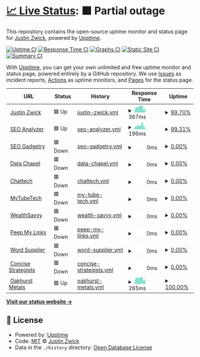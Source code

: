 # [📈 Live Status](https://uptime.justinzwick.com): <!--live status--> **🟧 Partial outage**

This repository contains the open-source uptime monitor and status page for [Justin Zwick](https://uptime.justinzwick.com), powered by [Upptime](https://github.com/upptime/upptime).

[![Uptime CI](https://github.com/justinzwick/uptimemonitor/workflows/Uptime%20CI/badge.svg)](https://github.com/justinzwick/uptimemonitor/actions?query=workflow%3A%22Uptime+CI%22)
[![Response Time CI](https://github.com/justinzwick/uptimemonitor/workflows/Response%20Time%20CI/badge.svg)](https://github.com/justinzwick/uptimemonitor/actions?query=workflow%3A%22Response+Time+CI%22)
[![Graphs CI](https://github.com/justinzwick/uptimemonitor/workflows/Graphs%20CI/badge.svg)](https://github.com/justinzwick/uptimemonitor/actions?query=workflow%3A%22Graphs+CI%22)
[![Static Site CI](https://github.com/justinzwick/uptimemonitor/workflows/Static%20Site%20CI/badge.svg)](https://github.com/justinzwick/uptimemonitor/actions?query=workflow%3A%22Static+Site+CI%22)
[![Summary CI](https://github.com/justinzwick/uptimemonitor/workflows/Summary%20CI/badge.svg)](https://github.com/justinzwick/uptimemonitor/actions?query=workflow%3A%22Summary+CI%22)

With [Upptime](https://upptime.js.org), you can get your own unlimited and free uptime monitor and status page, powered entirely by a GitHub repository. We use [Issues](https://github.com/justinzwick/uptimemonitor/issues) as incident reports, [Actions](https://github.com/justinzwick/uptimemonitor/actions) as uptime monitors, and [Pages](https://uptime.justinzwick.com) for the status page.

<!--start: status pages-->
<!-- This summary is generated by Upptime (https://github.com/upptime/upptime) -->
<!-- Do not edit this manually, your changes will be overwritten -->
<!-- prettier-ignore -->
| URL | Status | History | Response Time | Uptime |
| --- | ------ | ------- | ------------- | ------ |
| <img alt="" src="https://favicons.githubusercontent.com/justinzwick.com" height="13"> [Justin Zwick](https://justinzwick.com) | 🟩 Up | [justin-zwick.yml](https://github.com/justinzwick/uptimemonitor/commits/HEAD/history/justin-zwick.yml) | <details><summary><img alt="Response time graph" src="./graphs/justin-zwick/response-time-week.png" height="20"> 367ms</summary><br><a href="https://uptime.justinzwick.com/history/justin-zwick"><img alt="Response time 373" src="https://img.shields.io/endpoint?url=https%3A%2F%2Fraw.githubusercontent.com%2Fjustinzwick%2Fuptimemonitor%2FHEAD%2Fapi%2Fjustin-zwick%2Fresponse-time.json"></a><br><a href="https://uptime.justinzwick.com/history/justin-zwick"><img alt="24-hour response time 393" src="https://img.shields.io/endpoint?url=https%3A%2F%2Fraw.githubusercontent.com%2Fjustinzwick%2Fuptimemonitor%2FHEAD%2Fapi%2Fjustin-zwick%2Fresponse-time-day.json"></a><br><a href="https://uptime.justinzwick.com/history/justin-zwick"><img alt="7-day response time 367" src="https://img.shields.io/endpoint?url=https%3A%2F%2Fraw.githubusercontent.com%2Fjustinzwick%2Fuptimemonitor%2FHEAD%2Fapi%2Fjustin-zwick%2Fresponse-time-week.json"></a><br><a href="https://uptime.justinzwick.com/history/justin-zwick"><img alt="30-day response time 381" src="https://img.shields.io/endpoint?url=https%3A%2F%2Fraw.githubusercontent.com%2Fjustinzwick%2Fuptimemonitor%2FHEAD%2Fapi%2Fjustin-zwick%2Fresponse-time-month.json"></a><br><a href="https://uptime.justinzwick.com/history/justin-zwick"><img alt="1-year response time 373" src="https://img.shields.io/endpoint?url=https%3A%2F%2Fraw.githubusercontent.com%2Fjustinzwick%2Fuptimemonitor%2FHEAD%2Fapi%2Fjustin-zwick%2Fresponse-time-year.json"></a></details> | <details><summary><a href="https://uptime.justinzwick.com/history/justin-zwick">99.70%</a></summary><a href="https://uptime.justinzwick.com/history/justin-zwick"><img alt="All-time uptime 51.07%" src="https://img.shields.io/endpoint?url=https%3A%2F%2Fraw.githubusercontent.com%2Fjustinzwick%2Fuptimemonitor%2FHEAD%2Fapi%2Fjustin-zwick%2Fuptime.json"></a><br><a href="https://uptime.justinzwick.com/history/justin-zwick"><img alt="24-hour uptime 97.88%" src="https://img.shields.io/endpoint?url=https%3A%2F%2Fraw.githubusercontent.com%2Fjustinzwick%2Fuptimemonitor%2FHEAD%2Fapi%2Fjustin-zwick%2Fuptime-day.json"></a><br><a href="https://uptime.justinzwick.com/history/justin-zwick"><img alt="7-day uptime 99.70%" src="https://img.shields.io/endpoint?url=https%3A%2F%2Fraw.githubusercontent.com%2Fjustinzwick%2Fuptimemonitor%2FHEAD%2Fapi%2Fjustin-zwick%2Fuptime-week.json"></a><br><a href="https://uptime.justinzwick.com/history/justin-zwick"><img alt="30-day uptime 99.93%" src="https://img.shields.io/endpoint?url=https%3A%2F%2Fraw.githubusercontent.com%2Fjustinzwick%2Fuptimemonitor%2FHEAD%2Fapi%2Fjustin-zwick%2Fuptime-month.json"></a><br><a href="https://uptime.justinzwick.com/history/justin-zwick"><img alt="1-year uptime 51.07%" src="https://img.shields.io/endpoint?url=https%3A%2F%2Fraw.githubusercontent.com%2Fjustinzwick%2Fuptimemonitor%2FHEAD%2Fapi%2Fjustin-zwick%2Fuptime-year.json"></a></details>
| <img alt="" src="https://seoanalyzer.io/theme/default/img/favicon.png" height="13"> [SEO Analyzer](https://seoanalyzer.io) | 🟩 Up | [seo-analyzer.yml](https://github.com/justinzwick/uptimemonitor/commits/HEAD/history/seo-analyzer.yml) | <details><summary><img alt="Response time graph" src="./graphs/seo-analyzer/response-time-week.png" height="20"> 196ms</summary><br><a href="https://uptime.justinzwick.com/history/seo-analyzer"><img alt="Response time 391" src="https://img.shields.io/endpoint?url=https%3A%2F%2Fraw.githubusercontent.com%2Fjustinzwick%2Fuptimemonitor%2FHEAD%2Fapi%2Fseo-analyzer%2Fresponse-time.json"></a><br><a href="https://uptime.justinzwick.com/history/seo-analyzer"><img alt="24-hour response time 168" src="https://img.shields.io/endpoint?url=https%3A%2F%2Fraw.githubusercontent.com%2Fjustinzwick%2Fuptimemonitor%2FHEAD%2Fapi%2Fseo-analyzer%2Fresponse-time-day.json"></a><br><a href="https://uptime.justinzwick.com/history/seo-analyzer"><img alt="7-day response time 196" src="https://img.shields.io/endpoint?url=https%3A%2F%2Fraw.githubusercontent.com%2Fjustinzwick%2Fuptimemonitor%2FHEAD%2Fapi%2Fseo-analyzer%2Fresponse-time-week.json"></a><br><a href="https://uptime.justinzwick.com/history/seo-analyzer"><img alt="30-day response time 200" src="https://img.shields.io/endpoint?url=https%3A%2F%2Fraw.githubusercontent.com%2Fjustinzwick%2Fuptimemonitor%2FHEAD%2Fapi%2Fseo-analyzer%2Fresponse-time-month.json"></a><br><a href="https://uptime.justinzwick.com/history/seo-analyzer"><img alt="1-year response time 391" src="https://img.shields.io/endpoint?url=https%3A%2F%2Fraw.githubusercontent.com%2Fjustinzwick%2Fuptimemonitor%2FHEAD%2Fapi%2Fseo-analyzer%2Fresponse-time-year.json"></a></details> | <details><summary><a href="https://uptime.justinzwick.com/history/seo-analyzer">99.31%</a></summary><a href="https://uptime.justinzwick.com/history/seo-analyzer"><img alt="All-time uptime 76.73%" src="https://img.shields.io/endpoint?url=https%3A%2F%2Fraw.githubusercontent.com%2Fjustinzwick%2Fuptimemonitor%2FHEAD%2Fapi%2Fseo-analyzer%2Fuptime.json"></a><br><a href="https://uptime.justinzwick.com/history/seo-analyzer"><img alt="24-hour uptime 100.00%" src="https://img.shields.io/endpoint?url=https%3A%2F%2Fraw.githubusercontent.com%2Fjustinzwick%2Fuptimemonitor%2FHEAD%2Fapi%2Fseo-analyzer%2Fuptime-day.json"></a><br><a href="https://uptime.justinzwick.com/history/seo-analyzer"><img alt="7-day uptime 99.31%" src="https://img.shields.io/endpoint?url=https%3A%2F%2Fraw.githubusercontent.com%2Fjustinzwick%2Fuptimemonitor%2FHEAD%2Fapi%2Fseo-analyzer%2Fuptime-week.json"></a><br><a href="https://uptime.justinzwick.com/history/seo-analyzer"><img alt="30-day uptime 99.84%" src="https://img.shields.io/endpoint?url=https%3A%2F%2Fraw.githubusercontent.com%2Fjustinzwick%2Fuptimemonitor%2FHEAD%2Fapi%2Fseo-analyzer%2Fuptime-month.json"></a><br><a href="https://uptime.justinzwick.com/history/seo-analyzer"><img alt="1-year uptime 76.73%" src="https://img.shields.io/endpoint?url=https%3A%2F%2Fraw.githubusercontent.com%2Fjustinzwick%2Fuptimemonitor%2FHEAD%2Fapi%2Fseo-analyzer%2Fuptime-year.json"></a></details>
| <img alt="" src="https://seogadgetry.com/uploads/favicon.ico" height="13"> [SEO Gadgetry](https://seogadgetry.com) | 🟥 Down | [seo-gadgetry.yml](https://github.com/justinzwick/uptimemonitor/commits/HEAD/history/seo-gadgetry.yml) | <details><summary><img alt="Response time graph" src="./graphs/seo-gadgetry/response-time-week.png" height="20"> 0ms</summary><br><a href="https://uptime.justinzwick.com/history/seo-gadgetry"><img alt="Response time 544" src="https://img.shields.io/endpoint?url=https%3A%2F%2Fraw.githubusercontent.com%2Fjustinzwick%2Fuptimemonitor%2FHEAD%2Fapi%2Fseo-gadgetry%2Fresponse-time.json"></a><br><a href="https://uptime.justinzwick.com/history/seo-gadgetry"><img alt="24-hour response time 0" src="https://img.shields.io/endpoint?url=https%3A%2F%2Fraw.githubusercontent.com%2Fjustinzwick%2Fuptimemonitor%2FHEAD%2Fapi%2Fseo-gadgetry%2Fresponse-time-day.json"></a><br><a href="https://uptime.justinzwick.com/history/seo-gadgetry"><img alt="7-day response time 0" src="https://img.shields.io/endpoint?url=https%3A%2F%2Fraw.githubusercontent.com%2Fjustinzwick%2Fuptimemonitor%2FHEAD%2Fapi%2Fseo-gadgetry%2Fresponse-time-week.json"></a><br><a href="https://uptime.justinzwick.com/history/seo-gadgetry"><img alt="30-day response time 169" src="https://img.shields.io/endpoint?url=https%3A%2F%2Fraw.githubusercontent.com%2Fjustinzwick%2Fuptimemonitor%2FHEAD%2Fapi%2Fseo-gadgetry%2Fresponse-time-month.json"></a><br><a href="https://uptime.justinzwick.com/history/seo-gadgetry"><img alt="1-year response time 544" src="https://img.shields.io/endpoint?url=https%3A%2F%2Fraw.githubusercontent.com%2Fjustinzwick%2Fuptimemonitor%2FHEAD%2Fapi%2Fseo-gadgetry%2Fresponse-time-year.json"></a></details> | <details><summary><a href="https://uptime.justinzwick.com/history/seo-gadgetry">0.00%</a></summary><a href="https://uptime.justinzwick.com/history/seo-gadgetry"><img alt="All-time uptime 53.48%" src="https://img.shields.io/endpoint?url=https%3A%2F%2Fraw.githubusercontent.com%2Fjustinzwick%2Fuptimemonitor%2FHEAD%2Fapi%2Fseo-gadgetry%2Fuptime.json"></a><br><a href="https://uptime.justinzwick.com/history/seo-gadgetry"><img alt="24-hour uptime 0.00%" src="https://img.shields.io/endpoint?url=https%3A%2F%2Fraw.githubusercontent.com%2Fjustinzwick%2Fuptimemonitor%2FHEAD%2Fapi%2Fseo-gadgetry%2Fuptime-day.json"></a><br><a href="https://uptime.justinzwick.com/history/seo-gadgetry"><img alt="7-day uptime 0.00%" src="https://img.shields.io/endpoint?url=https%3A%2F%2Fraw.githubusercontent.com%2Fjustinzwick%2Fuptimemonitor%2FHEAD%2Fapi%2Fseo-gadgetry%2Fuptime-week.json"></a><br><a href="https://uptime.justinzwick.com/history/seo-gadgetry"><img alt="30-day uptime 0.00%" src="https://img.shields.io/endpoint?url=https%3A%2F%2Fraw.githubusercontent.com%2Fjustinzwick%2Fuptimemonitor%2FHEAD%2Fapi%2Fseo-gadgetry%2Fuptime-month.json"></a><br><a href="https://uptime.justinzwick.com/history/seo-gadgetry"><img alt="1-year uptime 53.48%" src="https://img.shields.io/endpoint?url=https%3A%2F%2Fraw.githubusercontent.com%2Fjustinzwick%2Fuptimemonitor%2FHEAD%2Fapi%2Fseo-gadgetry%2Fuptime-year.json"></a></details>
| <img alt="" src="https://favicons.githubusercontent.com/datachapel.com" height="13"> [Data Chapel](https://datachapel.com) | 🟥 Down | [data-chapel.yml](https://github.com/justinzwick/uptimemonitor/commits/HEAD/history/data-chapel.yml) | <details><summary><img alt="Response time graph" src="./graphs/data-chapel/response-time-week.png" height="20"> 0ms</summary><br><a href="https://uptime.justinzwick.com/history/data-chapel"><img alt="Response time 896" src="https://img.shields.io/endpoint?url=https%3A%2F%2Fraw.githubusercontent.com%2Fjustinzwick%2Fuptimemonitor%2FHEAD%2Fapi%2Fdata-chapel%2Fresponse-time.json"></a><br><a href="https://uptime.justinzwick.com/history/data-chapel"><img alt="24-hour response time 0" src="https://img.shields.io/endpoint?url=https%3A%2F%2Fraw.githubusercontent.com%2Fjustinzwick%2Fuptimemonitor%2FHEAD%2Fapi%2Fdata-chapel%2Fresponse-time-day.json"></a><br><a href="https://uptime.justinzwick.com/history/data-chapel"><img alt="7-day response time 0" src="https://img.shields.io/endpoint?url=https%3A%2F%2Fraw.githubusercontent.com%2Fjustinzwick%2Fuptimemonitor%2FHEAD%2Fapi%2Fdata-chapel%2Fresponse-time-week.json"></a><br><a href="https://uptime.justinzwick.com/history/data-chapel"><img alt="30-day response time 0" src="https://img.shields.io/endpoint?url=https%3A%2F%2Fraw.githubusercontent.com%2Fjustinzwick%2Fuptimemonitor%2FHEAD%2Fapi%2Fdata-chapel%2Fresponse-time-month.json"></a><br><a href="https://uptime.justinzwick.com/history/data-chapel"><img alt="1-year response time 896" src="https://img.shields.io/endpoint?url=https%3A%2F%2Fraw.githubusercontent.com%2Fjustinzwick%2Fuptimemonitor%2FHEAD%2Fapi%2Fdata-chapel%2Fresponse-time-year.json"></a></details> | <details><summary><a href="https://uptime.justinzwick.com/history/data-chapel">0.00%</a></summary><a href="https://uptime.justinzwick.com/history/data-chapel"><img alt="All-time uptime 68.95%" src="https://img.shields.io/endpoint?url=https%3A%2F%2Fraw.githubusercontent.com%2Fjustinzwick%2Fuptimemonitor%2FHEAD%2Fapi%2Fdata-chapel%2Fuptime.json"></a><br><a href="https://uptime.justinzwick.com/history/data-chapel"><img alt="24-hour uptime 0.00%" src="https://img.shields.io/endpoint?url=https%3A%2F%2Fraw.githubusercontent.com%2Fjustinzwick%2Fuptimemonitor%2FHEAD%2Fapi%2Fdata-chapel%2Fuptime-day.json"></a><br><a href="https://uptime.justinzwick.com/history/data-chapel"><img alt="7-day uptime 0.00%" src="https://img.shields.io/endpoint?url=https%3A%2F%2Fraw.githubusercontent.com%2Fjustinzwick%2Fuptimemonitor%2FHEAD%2Fapi%2Fdata-chapel%2Fuptime-week.json"></a><br><a href="https://uptime.justinzwick.com/history/data-chapel"><img alt="30-day uptime 0.00%" src="https://img.shields.io/endpoint?url=https%3A%2F%2Fraw.githubusercontent.com%2Fjustinzwick%2Fuptimemonitor%2FHEAD%2Fapi%2Fdata-chapel%2Fuptime-month.json"></a><br><a href="https://uptime.justinzwick.com/history/data-chapel"><img alt="1-year uptime 68.95%" src="https://img.shields.io/endpoint?url=https%3A%2F%2Fraw.githubusercontent.com%2Fjustinzwick%2Fuptimemonitor%2FHEAD%2Fapi%2Fdata-chapel%2Fuptime-year.json"></a></details>
| <img alt="" src="https://favicons.githubusercontent.com/chattech.co" height="13"> [Chattech](https://chattech.co) | 🟥 Down | [chattech.yml](https://github.com/justinzwick/uptimemonitor/commits/HEAD/history/chattech.yml) | <details><summary><img alt="Response time graph" src="./graphs/chattech/response-time-week.png" height="20"> 0ms</summary><br><a href="https://uptime.justinzwick.com/history/chattech"><img alt="Response time 673" src="https://img.shields.io/endpoint?url=https%3A%2F%2Fraw.githubusercontent.com%2Fjustinzwick%2Fuptimemonitor%2FHEAD%2Fapi%2Fchattech%2Fresponse-time.json"></a><br><a href="https://uptime.justinzwick.com/history/chattech"><img alt="24-hour response time 0" src="https://img.shields.io/endpoint?url=https%3A%2F%2Fraw.githubusercontent.com%2Fjustinzwick%2Fuptimemonitor%2FHEAD%2Fapi%2Fchattech%2Fresponse-time-day.json"></a><br><a href="https://uptime.justinzwick.com/history/chattech"><img alt="7-day response time 0" src="https://img.shields.io/endpoint?url=https%3A%2F%2Fraw.githubusercontent.com%2Fjustinzwick%2Fuptimemonitor%2FHEAD%2Fapi%2Fchattech%2Fresponse-time-week.json"></a><br><a href="https://uptime.justinzwick.com/history/chattech"><img alt="30-day response time 0" src="https://img.shields.io/endpoint?url=https%3A%2F%2Fraw.githubusercontent.com%2Fjustinzwick%2Fuptimemonitor%2FHEAD%2Fapi%2Fchattech%2Fresponse-time-month.json"></a><br><a href="https://uptime.justinzwick.com/history/chattech"><img alt="1-year response time 673" src="https://img.shields.io/endpoint?url=https%3A%2F%2Fraw.githubusercontent.com%2Fjustinzwick%2Fuptimemonitor%2FHEAD%2Fapi%2Fchattech%2Fresponse-time-year.json"></a></details> | <details><summary><a href="https://uptime.justinzwick.com/history/chattech">0.00%</a></summary><a href="https://uptime.justinzwick.com/history/chattech"><img alt="All-time uptime 68.93%" src="https://img.shields.io/endpoint?url=https%3A%2F%2Fraw.githubusercontent.com%2Fjustinzwick%2Fuptimemonitor%2FHEAD%2Fapi%2Fchattech%2Fuptime.json"></a><br><a href="https://uptime.justinzwick.com/history/chattech"><img alt="24-hour uptime 0.00%" src="https://img.shields.io/endpoint?url=https%3A%2F%2Fraw.githubusercontent.com%2Fjustinzwick%2Fuptimemonitor%2FHEAD%2Fapi%2Fchattech%2Fuptime-day.json"></a><br><a href="https://uptime.justinzwick.com/history/chattech"><img alt="7-day uptime 0.00%" src="https://img.shields.io/endpoint?url=https%3A%2F%2Fraw.githubusercontent.com%2Fjustinzwick%2Fuptimemonitor%2FHEAD%2Fapi%2Fchattech%2Fuptime-week.json"></a><br><a href="https://uptime.justinzwick.com/history/chattech"><img alt="30-day uptime 0.00%" src="https://img.shields.io/endpoint?url=https%3A%2F%2Fraw.githubusercontent.com%2Fjustinzwick%2Fuptimemonitor%2FHEAD%2Fapi%2Fchattech%2Fuptime-month.json"></a><br><a href="https://uptime.justinzwick.com/history/chattech"><img alt="1-year uptime 68.93%" src="https://img.shields.io/endpoint?url=https%3A%2F%2Fraw.githubusercontent.com%2Fjustinzwick%2Fuptimemonitor%2FHEAD%2Fapi%2Fchattech%2Fuptime-year.json"></a></details>
| <img alt="" src="https://favicons.githubusercontent.com/mytubetech.com" height="13"> [MyTubeTech](https://mytubetech.com) | 🟥 Down | [my-tube-tech.yml](https://github.com/justinzwick/uptimemonitor/commits/HEAD/history/my-tube-tech.yml) | <details><summary><img alt="Response time graph" src="./graphs/my-tube-tech/response-time-week.png" height="20"> 0ms</summary><br><a href="https://uptime.justinzwick.com/history/my-tube-tech"><img alt="Response time 778" src="https://img.shields.io/endpoint?url=https%3A%2F%2Fraw.githubusercontent.com%2Fjustinzwick%2Fuptimemonitor%2FHEAD%2Fapi%2Fmy-tube-tech%2Fresponse-time.json"></a><br><a href="https://uptime.justinzwick.com/history/my-tube-tech"><img alt="24-hour response time 0" src="https://img.shields.io/endpoint?url=https%3A%2F%2Fraw.githubusercontent.com%2Fjustinzwick%2Fuptimemonitor%2FHEAD%2Fapi%2Fmy-tube-tech%2Fresponse-time-day.json"></a><br><a href="https://uptime.justinzwick.com/history/my-tube-tech"><img alt="7-day response time 0" src="https://img.shields.io/endpoint?url=https%3A%2F%2Fraw.githubusercontent.com%2Fjustinzwick%2Fuptimemonitor%2FHEAD%2Fapi%2Fmy-tube-tech%2Fresponse-time-week.json"></a><br><a href="https://uptime.justinzwick.com/history/my-tube-tech"><img alt="30-day response time 0" src="https://img.shields.io/endpoint?url=https%3A%2F%2Fraw.githubusercontent.com%2Fjustinzwick%2Fuptimemonitor%2FHEAD%2Fapi%2Fmy-tube-tech%2Fresponse-time-month.json"></a><br><a href="https://uptime.justinzwick.com/history/my-tube-tech"><img alt="1-year response time 778" src="https://img.shields.io/endpoint?url=https%3A%2F%2Fraw.githubusercontent.com%2Fjustinzwick%2Fuptimemonitor%2FHEAD%2Fapi%2Fmy-tube-tech%2Fresponse-time-year.json"></a></details> | <details><summary><a href="https://uptime.justinzwick.com/history/my-tube-tech">0.00%</a></summary><a href="https://uptime.justinzwick.com/history/my-tube-tech"><img alt="All-time uptime 68.97%" src="https://img.shields.io/endpoint?url=https%3A%2F%2Fraw.githubusercontent.com%2Fjustinzwick%2Fuptimemonitor%2FHEAD%2Fapi%2Fmy-tube-tech%2Fuptime.json"></a><br><a href="https://uptime.justinzwick.com/history/my-tube-tech"><img alt="24-hour uptime 0.00%" src="https://img.shields.io/endpoint?url=https%3A%2F%2Fraw.githubusercontent.com%2Fjustinzwick%2Fuptimemonitor%2FHEAD%2Fapi%2Fmy-tube-tech%2Fuptime-day.json"></a><br><a href="https://uptime.justinzwick.com/history/my-tube-tech"><img alt="7-day uptime 0.00%" src="https://img.shields.io/endpoint?url=https%3A%2F%2Fraw.githubusercontent.com%2Fjustinzwick%2Fuptimemonitor%2FHEAD%2Fapi%2Fmy-tube-tech%2Fuptime-week.json"></a><br><a href="https://uptime.justinzwick.com/history/my-tube-tech"><img alt="30-day uptime 0.00%" src="https://img.shields.io/endpoint?url=https%3A%2F%2Fraw.githubusercontent.com%2Fjustinzwick%2Fuptimemonitor%2FHEAD%2Fapi%2Fmy-tube-tech%2Fuptime-month.json"></a><br><a href="https://uptime.justinzwick.com/history/my-tube-tech"><img alt="1-year uptime 68.97%" src="https://img.shields.io/endpoint?url=https%3A%2F%2Fraw.githubusercontent.com%2Fjustinzwick%2Fuptimemonitor%2FHEAD%2Fapi%2Fmy-tube-tech%2Fuptime-year.json"></a></details>
| <img alt="" src="https://favicons.githubusercontent.com/wealthsavvy.net" height="13"> [WealthSavvy](https://wealthsavvy.net) | 🟥 Down | [wealth-savvy.yml](https://github.com/justinzwick/uptimemonitor/commits/HEAD/history/wealth-savvy.yml) | <details><summary><img alt="Response time graph" src="./graphs/wealth-savvy/response-time-week.png" height="20"> 0ms</summary><br><a href="https://uptime.justinzwick.com/history/wealth-savvy"><img alt="Response time 607" src="https://img.shields.io/endpoint?url=https%3A%2F%2Fraw.githubusercontent.com%2Fjustinzwick%2Fuptimemonitor%2FHEAD%2Fapi%2Fwealth-savvy%2Fresponse-time.json"></a><br><a href="https://uptime.justinzwick.com/history/wealth-savvy"><img alt="24-hour response time 0" src="https://img.shields.io/endpoint?url=https%3A%2F%2Fraw.githubusercontent.com%2Fjustinzwick%2Fuptimemonitor%2FHEAD%2Fapi%2Fwealth-savvy%2Fresponse-time-day.json"></a><br><a href="https://uptime.justinzwick.com/history/wealth-savvy"><img alt="7-day response time 0" src="https://img.shields.io/endpoint?url=https%3A%2F%2Fraw.githubusercontent.com%2Fjustinzwick%2Fuptimemonitor%2FHEAD%2Fapi%2Fwealth-savvy%2Fresponse-time-week.json"></a><br><a href="https://uptime.justinzwick.com/history/wealth-savvy"><img alt="30-day response time 0" src="https://img.shields.io/endpoint?url=https%3A%2F%2Fraw.githubusercontent.com%2Fjustinzwick%2Fuptimemonitor%2FHEAD%2Fapi%2Fwealth-savvy%2Fresponse-time-month.json"></a><br><a href="https://uptime.justinzwick.com/history/wealth-savvy"><img alt="1-year response time 607" src="https://img.shields.io/endpoint?url=https%3A%2F%2Fraw.githubusercontent.com%2Fjustinzwick%2Fuptimemonitor%2FHEAD%2Fapi%2Fwealth-savvy%2Fresponse-time-year.json"></a></details> | <details><summary><a href="https://uptime.justinzwick.com/history/wealth-savvy">0.00%</a></summary><a href="https://uptime.justinzwick.com/history/wealth-savvy"><img alt="All-time uptime 68.96%" src="https://img.shields.io/endpoint?url=https%3A%2F%2Fraw.githubusercontent.com%2Fjustinzwick%2Fuptimemonitor%2FHEAD%2Fapi%2Fwealth-savvy%2Fuptime.json"></a><br><a href="https://uptime.justinzwick.com/history/wealth-savvy"><img alt="24-hour uptime 0.00%" src="https://img.shields.io/endpoint?url=https%3A%2F%2Fraw.githubusercontent.com%2Fjustinzwick%2Fuptimemonitor%2FHEAD%2Fapi%2Fwealth-savvy%2Fuptime-day.json"></a><br><a href="https://uptime.justinzwick.com/history/wealth-savvy"><img alt="7-day uptime 0.00%" src="https://img.shields.io/endpoint?url=https%3A%2F%2Fraw.githubusercontent.com%2Fjustinzwick%2Fuptimemonitor%2FHEAD%2Fapi%2Fwealth-savvy%2Fuptime-week.json"></a><br><a href="https://uptime.justinzwick.com/history/wealth-savvy"><img alt="30-day uptime 0.00%" src="https://img.shields.io/endpoint?url=https%3A%2F%2Fraw.githubusercontent.com%2Fjustinzwick%2Fuptimemonitor%2FHEAD%2Fapi%2Fwealth-savvy%2Fuptime-month.json"></a><br><a href="https://uptime.justinzwick.com/history/wealth-savvy"><img alt="1-year uptime 68.96%" src="https://img.shields.io/endpoint?url=https%3A%2F%2Fraw.githubusercontent.com%2Fjustinzwick%2Fuptimemonitor%2FHEAD%2Fapi%2Fwealth-savvy%2Fuptime-year.json"></a></details>
| <img alt="" src="https://favicons.githubusercontent.com/peepmylinks.com" height="13"> [Peep My Links](https://peepmylinks.com) | 🟥 Down | [peep-my-links.yml](https://github.com/justinzwick/uptimemonitor/commits/HEAD/history/peep-my-links.yml) | <details><summary><img alt="Response time graph" src="./graphs/peep-my-links/response-time-week.png" height="20"> 0ms</summary><br><a href="https://uptime.justinzwick.com/history/peep-my-links"><img alt="Response time 384" src="https://img.shields.io/endpoint?url=https%3A%2F%2Fraw.githubusercontent.com%2Fjustinzwick%2Fuptimemonitor%2FHEAD%2Fapi%2Fpeep-my-links%2Fresponse-time.json"></a><br><a href="https://uptime.justinzwick.com/history/peep-my-links"><img alt="24-hour response time 0" src="https://img.shields.io/endpoint?url=https%3A%2F%2Fraw.githubusercontent.com%2Fjustinzwick%2Fuptimemonitor%2FHEAD%2Fapi%2Fpeep-my-links%2Fresponse-time-day.json"></a><br><a href="https://uptime.justinzwick.com/history/peep-my-links"><img alt="7-day response time 0" src="https://img.shields.io/endpoint?url=https%3A%2F%2Fraw.githubusercontent.com%2Fjustinzwick%2Fuptimemonitor%2FHEAD%2Fapi%2Fpeep-my-links%2Fresponse-time-week.json"></a><br><a href="https://uptime.justinzwick.com/history/peep-my-links"><img alt="30-day response time 0" src="https://img.shields.io/endpoint?url=https%3A%2F%2Fraw.githubusercontent.com%2Fjustinzwick%2Fuptimemonitor%2FHEAD%2Fapi%2Fpeep-my-links%2Fresponse-time-month.json"></a><br><a href="https://uptime.justinzwick.com/history/peep-my-links"><img alt="1-year response time 384" src="https://img.shields.io/endpoint?url=https%3A%2F%2Fraw.githubusercontent.com%2Fjustinzwick%2Fuptimemonitor%2FHEAD%2Fapi%2Fpeep-my-links%2Fresponse-time-year.json"></a></details> | <details><summary><a href="https://uptime.justinzwick.com/history/peep-my-links">0.00%</a></summary><a href="https://uptime.justinzwick.com/history/peep-my-links"><img alt="All-time uptime 53.39%" src="https://img.shields.io/endpoint?url=https%3A%2F%2Fraw.githubusercontent.com%2Fjustinzwick%2Fuptimemonitor%2FHEAD%2Fapi%2Fpeep-my-links%2Fuptime.json"></a><br><a href="https://uptime.justinzwick.com/history/peep-my-links"><img alt="24-hour uptime 0.00%" src="https://img.shields.io/endpoint?url=https%3A%2F%2Fraw.githubusercontent.com%2Fjustinzwick%2Fuptimemonitor%2FHEAD%2Fapi%2Fpeep-my-links%2Fuptime-day.json"></a><br><a href="https://uptime.justinzwick.com/history/peep-my-links"><img alt="7-day uptime 0.00%" src="https://img.shields.io/endpoint?url=https%3A%2F%2Fraw.githubusercontent.com%2Fjustinzwick%2Fuptimemonitor%2FHEAD%2Fapi%2Fpeep-my-links%2Fuptime-week.json"></a><br><a href="https://uptime.justinzwick.com/history/peep-my-links"><img alt="30-day uptime 0.00%" src="https://img.shields.io/endpoint?url=https%3A%2F%2Fraw.githubusercontent.com%2Fjustinzwick%2Fuptimemonitor%2FHEAD%2Fapi%2Fpeep-my-links%2Fuptime-month.json"></a><br><a href="https://uptime.justinzwick.com/history/peep-my-links"><img alt="1-year uptime 53.39%" src="https://img.shields.io/endpoint?url=https%3A%2F%2Fraw.githubusercontent.com%2Fjustinzwick%2Fuptimemonitor%2FHEAD%2Fapi%2Fpeep-my-links%2Fuptime-year.json"></a></details>
| <img alt="" src="https://favicons.githubusercontent.com/wordsupplier.com" height="13"> [Word Supplier](https://wordsupplier.com) | 🟥 Down | [word-supplier.yml](https://github.com/justinzwick/uptimemonitor/commits/HEAD/history/word-supplier.yml) | <details><summary><img alt="Response time graph" src="./graphs/word-supplier/response-time-week.png" height="20"> 0ms</summary><br><a href="https://uptime.justinzwick.com/history/word-supplier"><img alt="Response time 341" src="https://img.shields.io/endpoint?url=https%3A%2F%2Fraw.githubusercontent.com%2Fjustinzwick%2Fuptimemonitor%2FHEAD%2Fapi%2Fword-supplier%2Fresponse-time.json"></a><br><a href="https://uptime.justinzwick.com/history/word-supplier"><img alt="24-hour response time 0" src="https://img.shields.io/endpoint?url=https%3A%2F%2Fraw.githubusercontent.com%2Fjustinzwick%2Fuptimemonitor%2FHEAD%2Fapi%2Fword-supplier%2Fresponse-time-day.json"></a><br><a href="https://uptime.justinzwick.com/history/word-supplier"><img alt="7-day response time 0" src="https://img.shields.io/endpoint?url=https%3A%2F%2Fraw.githubusercontent.com%2Fjustinzwick%2Fuptimemonitor%2FHEAD%2Fapi%2Fword-supplier%2Fresponse-time-week.json"></a><br><a href="https://uptime.justinzwick.com/history/word-supplier"><img alt="30-day response time 0" src="https://img.shields.io/endpoint?url=https%3A%2F%2Fraw.githubusercontent.com%2Fjustinzwick%2Fuptimemonitor%2FHEAD%2Fapi%2Fword-supplier%2Fresponse-time-month.json"></a><br><a href="https://uptime.justinzwick.com/history/word-supplier"><img alt="1-year response time 341" src="https://img.shields.io/endpoint?url=https%3A%2F%2Fraw.githubusercontent.com%2Fjustinzwick%2Fuptimemonitor%2FHEAD%2Fapi%2Fword-supplier%2Fresponse-time-year.json"></a></details> | <details><summary><a href="https://uptime.justinzwick.com/history/word-supplier">0.00%</a></summary><a href="https://uptime.justinzwick.com/history/word-supplier"><img alt="All-time uptime 53.43%" src="https://img.shields.io/endpoint?url=https%3A%2F%2Fraw.githubusercontent.com%2Fjustinzwick%2Fuptimemonitor%2FHEAD%2Fapi%2Fword-supplier%2Fuptime.json"></a><br><a href="https://uptime.justinzwick.com/history/word-supplier"><img alt="24-hour uptime 0.00%" src="https://img.shields.io/endpoint?url=https%3A%2F%2Fraw.githubusercontent.com%2Fjustinzwick%2Fuptimemonitor%2FHEAD%2Fapi%2Fword-supplier%2Fuptime-day.json"></a><br><a href="https://uptime.justinzwick.com/history/word-supplier"><img alt="7-day uptime 0.00%" src="https://img.shields.io/endpoint?url=https%3A%2F%2Fraw.githubusercontent.com%2Fjustinzwick%2Fuptimemonitor%2FHEAD%2Fapi%2Fword-supplier%2Fuptime-week.json"></a><br><a href="https://uptime.justinzwick.com/history/word-supplier"><img alt="30-day uptime 0.00%" src="https://img.shields.io/endpoint?url=https%3A%2F%2Fraw.githubusercontent.com%2Fjustinzwick%2Fuptimemonitor%2FHEAD%2Fapi%2Fword-supplier%2Fuptime-month.json"></a><br><a href="https://uptime.justinzwick.com/history/word-supplier"><img alt="1-year uptime 53.43%" src="https://img.shields.io/endpoint?url=https%3A%2F%2Fraw.githubusercontent.com%2Fjustinzwick%2Fuptimemonitor%2FHEAD%2Fapi%2Fword-supplier%2Fuptime-year.json"></a></details>
| <img alt="" src="https://favicons.githubusercontent.com/concisestrategists.com" height="13"> [Concise Strategists](https://concisestrategists.com) | 🟥 Down | [concise-strategists.yml](https://github.com/justinzwick/uptimemonitor/commits/HEAD/history/concise-strategists.yml) | <details><summary><img alt="Response time graph" src="./graphs/concise-strategists/response-time-week.png" height="20"> 0ms</summary><br><a href="https://uptime.justinzwick.com/history/concise-strategists"><img alt="Response time 195" src="https://img.shields.io/endpoint?url=https%3A%2F%2Fraw.githubusercontent.com%2Fjustinzwick%2Fuptimemonitor%2FHEAD%2Fapi%2Fconcise-strategists%2Fresponse-time.json"></a><br><a href="https://uptime.justinzwick.com/history/concise-strategists"><img alt="24-hour response time 0" src="https://img.shields.io/endpoint?url=https%3A%2F%2Fraw.githubusercontent.com%2Fjustinzwick%2Fuptimemonitor%2FHEAD%2Fapi%2Fconcise-strategists%2Fresponse-time-day.json"></a><br><a href="https://uptime.justinzwick.com/history/concise-strategists"><img alt="7-day response time 0" src="https://img.shields.io/endpoint?url=https%3A%2F%2Fraw.githubusercontent.com%2Fjustinzwick%2Fuptimemonitor%2FHEAD%2Fapi%2Fconcise-strategists%2Fresponse-time-week.json"></a><br><a href="https://uptime.justinzwick.com/history/concise-strategists"><img alt="30-day response time 0" src="https://img.shields.io/endpoint?url=https%3A%2F%2Fraw.githubusercontent.com%2Fjustinzwick%2Fuptimemonitor%2FHEAD%2Fapi%2Fconcise-strategists%2Fresponse-time-month.json"></a><br><a href="https://uptime.justinzwick.com/history/concise-strategists"><img alt="1-year response time 195" src="https://img.shields.io/endpoint?url=https%3A%2F%2Fraw.githubusercontent.com%2Fjustinzwick%2Fuptimemonitor%2FHEAD%2Fapi%2Fconcise-strategists%2Fresponse-time-year.json"></a></details> | <details><summary><a href="https://uptime.justinzwick.com/history/concise-strategists">0.00%</a></summary><a href="https://uptime.justinzwick.com/history/concise-strategists"><img alt="All-time uptime 53.43%" src="https://img.shields.io/endpoint?url=https%3A%2F%2Fraw.githubusercontent.com%2Fjustinzwick%2Fuptimemonitor%2FHEAD%2Fapi%2Fconcise-strategists%2Fuptime.json"></a><br><a href="https://uptime.justinzwick.com/history/concise-strategists"><img alt="24-hour uptime 0.00%" src="https://img.shields.io/endpoint?url=https%3A%2F%2Fraw.githubusercontent.com%2Fjustinzwick%2Fuptimemonitor%2FHEAD%2Fapi%2Fconcise-strategists%2Fuptime-day.json"></a><br><a href="https://uptime.justinzwick.com/history/concise-strategists"><img alt="7-day uptime 0.00%" src="https://img.shields.io/endpoint?url=https%3A%2F%2Fraw.githubusercontent.com%2Fjustinzwick%2Fuptimemonitor%2FHEAD%2Fapi%2Fconcise-strategists%2Fuptime-week.json"></a><br><a href="https://uptime.justinzwick.com/history/concise-strategists"><img alt="30-day uptime 0.00%" src="https://img.shields.io/endpoint?url=https%3A%2F%2Fraw.githubusercontent.com%2Fjustinzwick%2Fuptimemonitor%2FHEAD%2Fapi%2Fconcise-strategists%2Fuptime-month.json"></a><br><a href="https://uptime.justinzwick.com/history/concise-strategists"><img alt="1-year uptime 53.43%" src="https://img.shields.io/endpoint?url=https%3A%2F%2Fraw.githubusercontent.com%2Fjustinzwick%2Fuptimemonitor%2FHEAD%2Fapi%2Fconcise-strategists%2Fuptime-year.json"></a></details>
| <img alt="" src="https://favicons.githubusercontent.com/oakhurstmetals.com" height="13"> [Oakhurst Metals](https://oakhurstmetals.com) | 🟩 Up | [oakhurst-metals.yml](https://github.com/justinzwick/uptimemonitor/commits/HEAD/history/oakhurst-metals.yml) | <details><summary><img alt="Response time graph" src="./graphs/oakhurst-metals/response-time-week.png" height="20"> 265ms</summary><br><a href="https://uptime.justinzwick.com/history/oakhurst-metals"><img alt="Response time 1027" src="https://img.shields.io/endpoint?url=https%3A%2F%2Fraw.githubusercontent.com%2Fjustinzwick%2Fuptimemonitor%2FHEAD%2Fapi%2Foakhurst-metals%2Fresponse-time.json"></a><br><a href="https://uptime.justinzwick.com/history/oakhurst-metals"><img alt="24-hour response time 267" src="https://img.shields.io/endpoint?url=https%3A%2F%2Fraw.githubusercontent.com%2Fjustinzwick%2Fuptimemonitor%2FHEAD%2Fapi%2Foakhurst-metals%2Fresponse-time-day.json"></a><br><a href="https://uptime.justinzwick.com/history/oakhurst-metals"><img alt="7-day response time 265" src="https://img.shields.io/endpoint?url=https%3A%2F%2Fraw.githubusercontent.com%2Fjustinzwick%2Fuptimemonitor%2FHEAD%2Fapi%2Foakhurst-metals%2Fresponse-time-week.json"></a><br><a href="https://uptime.justinzwick.com/history/oakhurst-metals"><img alt="30-day response time 281" src="https://img.shields.io/endpoint?url=https%3A%2F%2Fraw.githubusercontent.com%2Fjustinzwick%2Fuptimemonitor%2FHEAD%2Fapi%2Foakhurst-metals%2Fresponse-time-month.json"></a><br><a href="https://uptime.justinzwick.com/history/oakhurst-metals"><img alt="1-year response time 1027" src="https://img.shields.io/endpoint?url=https%3A%2F%2Fraw.githubusercontent.com%2Fjustinzwick%2Fuptimemonitor%2FHEAD%2Fapi%2Foakhurst-metals%2Fresponse-time-year.json"></a></details> | <details><summary><a href="https://uptime.justinzwick.com/history/oakhurst-metals">100.00%</a></summary><a href="https://uptime.justinzwick.com/history/oakhurst-metals"><img alt="All-time uptime 100.00%" src="https://img.shields.io/endpoint?url=https%3A%2F%2Fraw.githubusercontent.com%2Fjustinzwick%2Fuptimemonitor%2FHEAD%2Fapi%2Foakhurst-metals%2Fuptime.json"></a><br><a href="https://uptime.justinzwick.com/history/oakhurst-metals"><img alt="24-hour uptime 100.00%" src="https://img.shields.io/endpoint?url=https%3A%2F%2Fraw.githubusercontent.com%2Fjustinzwick%2Fuptimemonitor%2FHEAD%2Fapi%2Foakhurst-metals%2Fuptime-day.json"></a><br><a href="https://uptime.justinzwick.com/history/oakhurst-metals"><img alt="7-day uptime 100.00%" src="https://img.shields.io/endpoint?url=https%3A%2F%2Fraw.githubusercontent.com%2Fjustinzwick%2Fuptimemonitor%2FHEAD%2Fapi%2Foakhurst-metals%2Fuptime-week.json"></a><br><a href="https://uptime.justinzwick.com/history/oakhurst-metals"><img alt="30-day uptime 100.00%" src="https://img.shields.io/endpoint?url=https%3A%2F%2Fraw.githubusercontent.com%2Fjustinzwick%2Fuptimemonitor%2FHEAD%2Fapi%2Foakhurst-metals%2Fuptime-month.json"></a><br><a href="https://uptime.justinzwick.com/history/oakhurst-metals"><img alt="1-year uptime 100.00%" src="https://img.shields.io/endpoint?url=https%3A%2F%2Fraw.githubusercontent.com%2Fjustinzwick%2Fuptimemonitor%2FHEAD%2Fapi%2Foakhurst-metals%2Fuptime-year.json"></a></details>

<!--end: status pages-->

[**Visit our status website →**](https://uptime.justinzwick.com)

## 📄 License

- Powered by: [Upptime](https://github.com/upptime/upptime)
- Code: [MIT](./LICENSE) © [Justin Zwick](https://uptime.justinzwick.com)
- Data in the `./history` directory: [Open Database License](https://opendatacommons.org/licenses/odbl/1-0/)
